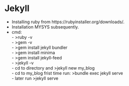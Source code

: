 # Jekyll

<ul>
  <li>Installing ruby from https://rubyinstaller.org/downloads/.</li>
  <li>Installation MYSYS subsequently.</li>
  <li>cmd:
    <br>
    - >ruby -v<br>
    - >gem -v<br>
    - >gem install jekyll bundler<br>
    - >gem install minima<br>
    - >gem install jekyll-feed<br>
    - >jekyll -v<br>
    - cd to directory and >jekyll new my_blog<br>
    - cd to my_blog frist time run: >bundle exec jekyll serve<br>
    - later run >jekyll serve
  </li>
</ul>

